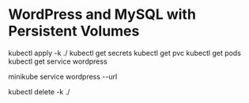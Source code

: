 # WordPress and MySQL with Persistent Volumes

kubectl apply -k ./
kubectl get secrets
kubectl get pvc
kubectl get pods
kubectl get service wordpress

minikube service wordpress --url

kubectl delete -k ./